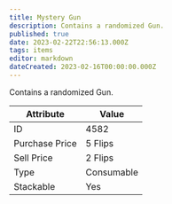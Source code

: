 ```yaml
---
title: Mystery Gun
description: Contains a randomized Gun.
published: true
date: 2023-02-22T22:56:13.000Z
tags: items
editor: markdown
dateCreated: 2023-02-16T00:00:00.000Z
---
```


Contains a randomized Gun.

|Attribute|Value|
|-|-|
|ID|4582|
|Purchase Price|5 Flips|
|Sell Price|2 Flips|
|Type|Consumable|
|Stackable|Yes|

